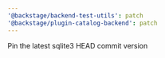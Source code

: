 ```yaml
---
'@backstage/backend-test-utils': patch
'@backstage/plugin-catalog-backend': patch
---
```


Pin the latest sqlite3 HEAD commit version
